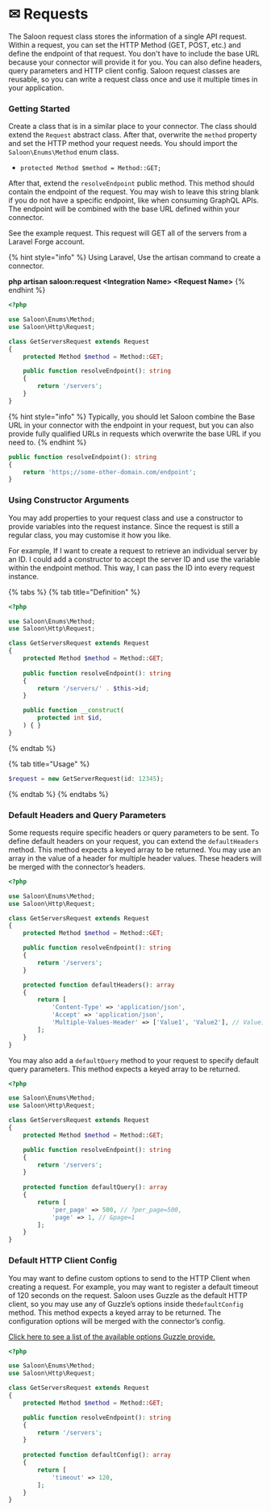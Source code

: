 # ✉ Requests

The Saloon request class stores the information of a single API request. Within a request, you can set the HTTP Method (GET, POST, etc.) and define the endpoint of that request. You don't have to include the base URL because your connector will provide it for you. You can also define headers, query parameters and HTTP client config. Saloon request classes are reusable, so you can write a request class once and use it multiple times in your application.

### Getting Started

Create a class that is in a similar place to your connector. The class should extend the `Request` abstract class. After that, overwrite the `method` property and set the HTTP method your request needs. You should import the `Saloon\Enums\Method` enum class.

* `protected Method $method = Method::GET;`

After that, extend the `resolveEndpoint` public method. This method should contain the endpoint of the request. You may wish to leave this string blank if you do not have a specific endpoint, like when consuming GraphQL APIs. The endpoint will be combined with the base URL defined within your connector.

See the example request. This request will GET all of the servers from a Laravel Forge account.

{% hint style="info" %}
Using Laravel, Use the artisan command to create a connector.

**php artisan saloon:request \<Integration Name> \<Request Name>**
{% endhint %}

```php
<?php

use Saloon\Enums\Method;
use Saloon\Http\Request;

class GetServersRequest extends Request
{
    protected Method $method = Method::GET;

    public function resolveEndpoint(): string
    {
        return '/servers';
    }
}
```

{% hint style="info" %}
Typically, you should let Saloon combine the Base URL in your connector with the endpoint in your request, but you can also provide fully qualified URLs in requests which overwrite the base URL if you need to.
{% endhint %}

```php
public function resolveEndpoint(): string
{
    return 'https;//some-other-domain.com/endpoint';
}
```

### Using Constructor Arguments

You may add properties to your request class and use a constructor to provide variables into the request instance. Since the request is still a regular class, you may customise it how you like.

For example, If I want to create a request to retrieve an individual server by an ID. I could add a constructor to accept the server ID and use the variable within the endpoint method. This way, I can pass the ID into every request instance.

{% tabs %}
{% tab title="Definition" %}
```php
<?php

use Saloon\Enums\Method;
use Saloon\Http\Request;

class GetServersRequest extends Request
{
    protected Method $method = Method::GET;
    
    public function resolveEndpoint(): string
    {
        return '/servers/' . $this->id;
    }

    public function __construct(
        protected int $id,
    ) { }
} 
```
{% endtab %}

{% tab title="Usage" %}
```php
$request = new GetServerRequest(id: 12345);
```
{% endtab %}
{% endtabs %}

### Default Headers and Query Parameters

Some requests require specific headers or query parameters to be sent. To define default headers on your request, you can extend the `defaultHeaders` method. This method expects a keyed array to be returned. You may use an array in the value of a header for multiple header values. These headers will be merged with the connector’s headers.

```php
<?php

use Saloon\Enums\Method;
use Saloon\Http\Request;

class GetServersRequest extends Request
{
    protected Method $method = Method::GET;

    public function resolveEndpoint(): string
    {
        return '/servers';
    }

    protected function defaultHeaders(): array
    {
        return [
            'Content-Type' => 'application/json',
            'Accept' => 'application/json',
            'Multiple-Values-Header' => ['Value1', 'Value2'], // Value1;Value2
        ];
    }
}
```

You may also add a `defaultQuery` method to your request to specify default query parameters. This method expects a keyed array to be returned.

```php
<?php

use Saloon\Enums\Method;
use Saloon\Http\Request;

class GetServersRequest extends Request
{
    protected Method $method = Method::GET;

    public function resolveEndpoint(): string
    {
        return '/servers';
    }
    
    protected function defaultQuery(): array
    {
        return [
            'per_page' => 500, // ?per_page=500,
            'page' => 1, // &page=1
        ];
    }
}
```

### Default HTTP Client Config

You may want to define custom options to send to the HTTP Client when creating a request. For example, you may want to register a default timeout of 120 seconds on the request. Saloon uses Guzzle as the default HTTP client, so you may use any of Guzzle’s options inside the`defaultConfig` method. This method expects a keyed array to be returned. The configuration options will be merged with the connector’s config.

[Click here to see a list of the available options Guzzle provide.](https://docs.guzzlephp.org/en/stable/request-options.html)

```php
<?php

use Saloon\Enums\Method;
use Saloon\Http\Request;

class GetServersRequest extends Request
{
    protected Method $method = Method::GET;

    public function resolveEndpoint(): string
    {
        return '/servers';
    }
    
    protected function defaultConfig(): array
    {
        return [
            'timeout' => 120,
        ];
    }
}
```
